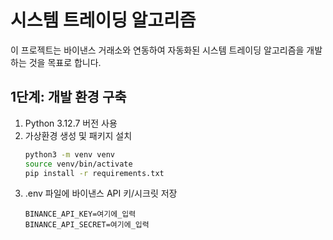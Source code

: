 # 시스템 트레이딩 알고리즘

이 프로젝트는 바이낸스 거래소와 연동하여 자동화된 시스템 트레이딩 알고리즘을 개발하는 것을 목표로 합니다.

## 1단계: 개발 환경 구축

1. Python 3.12.7 버전 사용
2. 가상환경 생성 및 패키지 설치
   ```bash
   python3 -m venv venv
   source venv/bin/activate
   pip install -r requirements.txt
   ```
3. .env 파일에 바이낸스 API 키/시크릿 저장
   ```env
   BINANCE_API_KEY=여기에_입력
   BINANCE_API_SECRET=여기에_입력
   ``` 